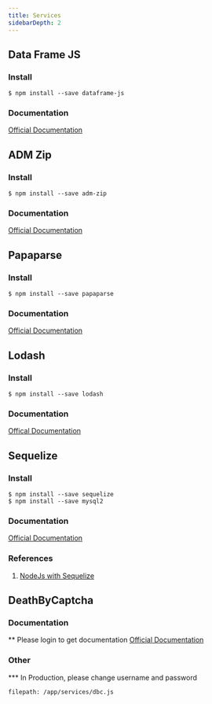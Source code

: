 ```yaml
---
title: Services
sidebarDepth: 2
---
```


## Data Frame JS
### Install
```
$ npm install --save dataframe-js
```
### Documentation
[Official Documentation](https://gmousse.gitbooks.io/dataframe-js/#dataframe-js)

## ADM Zip
### Install
```
$ npm install --save adm-zip
```
### Documentation
[Official Documentation](https://www.npmjs.com/package/adm-zip)

## Papaparse
### Install
```
$ npm install --save papaparse
```
### Documentation
[Official Documentation](https://www.papaparse.com/docs)

## Lodash
### Install
```
$ npm install --save lodash
```
### Documentation
[Offical Documentation](https://lodash.com/docs/4.17.14)

## Sequelize
### Install
```
$ npm install --save sequelize
$ npm install --save mysql2
```

### Documentation
[Official Documentation](http://docs.sequelizejs.com/)

### References
1. [NodeJs with Sequelize](https://www.youtube.com/watch?v=bOHysWYMZM0&list=PLillGF-RfqbZyLc9sMQ72_u3FW9fVxo1p)


## DeathByCaptcha

### Documentation
** Please login to get documentation
[Official Documentation](https://www.deathbycaptcha.com/user/login)

### Other
*** In Production, please change username and password
```
filepath: /app/services/dbc.js
```





